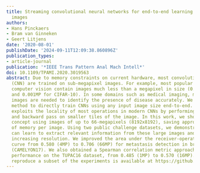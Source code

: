 ```yaml
---
title: Streaming convolutional neural networks for end-to-end learning with multi-megapixel
  images
authors:
- Hans Pinckaers
- Bram van Ginneken
- Geert Litjens
date: '2020-08-01'
publishDate: '2024-09-11T12:09:38.860896Z'
publication_types:
- article-journal
publication: '*IEEE Trans Pattern Anal Mach Intell*'
doi: 10.1109/TPAMI.2020.3019563
abstract: Due to memory constraints on current hardware, most convolution neural networks
  (CNN) are trained on sub-megapixel images. For example, most popular datasets in
  computer vision contain images much less than a megapixel in size (0.09MP for ImageNet
  and 0.001MP for CIFAR-10). In some domains such as medical imaging, multi-megapixel
  images are needed to identify the presence of disease accurately. We propose a novel
  method to directly train CNNs using any input image size end-to-end. This method
  exploits the locality of most operations in modern CNNs by performing the forward
  and backward pass on smaller tiles of the image. In this work, we show a proof of
  concept using images of up to 66-megapixels (8192x8192), saving approximately 50GB
  of memory per image. Using two public challenge datasets, we demonstrate that CNNs
  can learn to extract relevant information from these large images and benefit from
  increasing resolution. We improved the area under the receiver-operating characteristic
  curve from 0.580 (4MP) to 0.706 (66MP) for metastasis detection in breast cancer
  (CAMELYON17). We also obtained a Spearman correlation metric approaching state-of-the-art
  performance on the TUPAC16 dataset, from 0.485 (1MP) to 0.570 (16MP). The code to
  reproduce a subset of the experiments is available at https://github.com/DIAGNijmegen/StreamingCNN.
---
```

